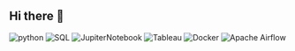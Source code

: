 ## Hi there 👋

<!--
**DataNikita/DataNikita** is a ✨ _special_ ✨ repository because its `README.md` (this file) appears on your GitHub profile.

Here are some ideas to get you started:

- 🔭 I’m currently working on ...
- 🌱 I’m currently learning ...
- 👯 I’m looking to collaborate on ...
- 🤔 I’m looking for help with ...
- 💬 Ask me about ...
- 📫 How to reach me: ...
- 😄 Pronouns: ...
- ⚡ Fun fact: ...
-->


![python](https://img.shields.io/badge/-Python-FF0000?style=for-the-badge&logo=pyg)
![SQL](https://img.shields.io/badge/-PostgreSQL-69b5cc?style=for-the-badge&logo=postgreSQL)
![JupiterNotebook](https://img.shields.io/badge/-Jupyter-69b5cc?style=for-the-badge&logo=jupyter)
![Tableau](https://img.shields.io/badge/-Tableau-69b5cc?style=for-the-badge&logo=tableau)
![Docker](https://img.shields.io/badge/-Docker-69b5cc?style=for-the-badge&logo=docker)
![Apache Airflow](https://img.shields.io/badge/-Apache_Airflow-69b5cc?style=for-the-badge&logo=apacheairflow)

